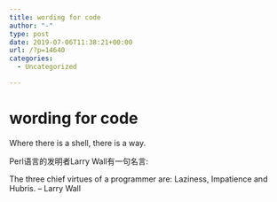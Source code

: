 ```yaml
---
title: wording for code
author: "-"
type: post
date: 2019-07-06T11:38:21+00:00
url: /?p=14640
categories:
  - Uncategorized

---
```

# wording for code
Where there is a shell, there is a way.

Perl语言的发明者Larry Wall有一句名言: 
  
The three chief virtues of a programmer are: Laziness, Impatience and Hubris. – Larry Wall